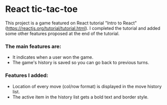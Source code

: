 # React tic-tac-toe

This project is a game featured on React tutorial "Intro to React" (https://reactjs.org/tutorial/tutorial.html). I completed the tutorial and added some other features proposed at the end of the tutorial.

### The main features are:

- It indicates when a user won the game.
- The game's history is saved so you can go back to previous turns.

### Features I added:

- Location of every move (col/row format) is displayed in the move history list.
- The active item in the history list gets a bold text and border style.

